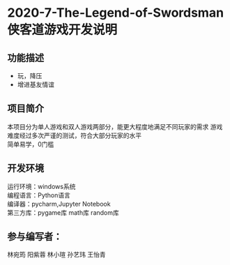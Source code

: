 # 2020-7-The-Legend-of-Swordsman侠客道游戏开发说明

## 功能描述
* 玩，降压
* 增进基友情谊

## 项目简介
本项目分为单人游戏和双人游戏两部分，能更大程度地满足不同玩家的需求
游戏难度经过多次严谨的测试，符合大部分玩家的水平  
简单易学，0门槛

## 开发环境
运行环境：windows系统  
编程语言：Python语言  
编译器：pycharm,Jupyter Notebook  
第三方库：pygame库 math库 random库  

## 参与编写者：
林宛筠 阳紫蓉 林小瑄 孙艺玮 王怡青
